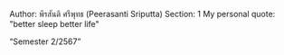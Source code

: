 Author: พีรสันติ ศรีพุทธ (Peerasanti Sriputta)
Section: 1
My personal quote: "better sleep better life"

“Semester 2/2567”



